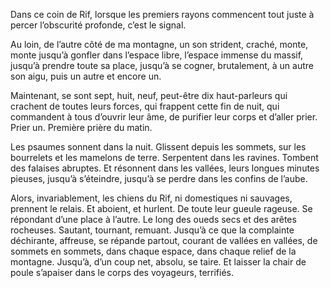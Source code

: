 ﻿Dans ce coin de Rif, lorsque les premiers rayons commencent tout juste à percer l’obscurité profonde, c’est le signal.

Au loin, de l’autre côté de ma montagne, un son strident, craché, monte, monte jusqu’à gonfler dans l’espace libre, l’espace immense du massif, jusqu’à prendre toute sa place, jusqu’à se cogner, brutalement, à un autre son aigu, puis un autre et encore un.

Maintenant, se sont sept, huit, neuf, peut-être dix haut-parleurs qui crachent de toutes leurs forces, qui frappent cette fin de nuit, qui commandent à tous d’ouvrir leur âme, de purifier leur corps et d’aller prier. Prier un. Première prière du matin.

Les psaumes sonnent dans la nuit.
Glissent depuis les sommets, sur les bourrelets et les mamelons de terre.
Serpentent dans les ravines.
Tombent des falaises abruptes.
Et résonnent dans les vallées, leurs longues minutes pieuses, jusqu’à s’éteindre, jusqu’à se perdre dans les confins de l’aube.

Alors, invariablement, les chiens du Rif, ni domestiques ni sauvages, prennent le relais.
Et aboient, et hurlent.
De toute leur gueule rageuse.
Se répondant d’une place à l’autre.
Le long des oueds secs et des arêtes rocheuses.
Sautant, tournant, remuant.
Jusqu’à ce que la complainte déchirante, affreuse, se répande partout, courant de vallées en vallées, de sommets en sommets, dans chaque espace, dans chaque relief de la montagne.
Jusqu’à, d’un coup net, absolu, se taire.
Et laisser la chair de poule s’apaiser dans le corps des voyageurs, terrifiés.
